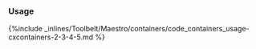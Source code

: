 <!-- post: -->


### Usage



{%include _inlines/Toolbelt/Maestro/containers/code_containers_usage-cxcontainers-2-3-4-5.md %}




